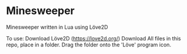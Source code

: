 # Minesweeper
Minesweeper written in Lua using Löve2D

To use:
Download Löve2D (https://love2d.org/)
Download All files in this repo, place in a folder.
Drag the folder onto the 'Löve' program icon.
